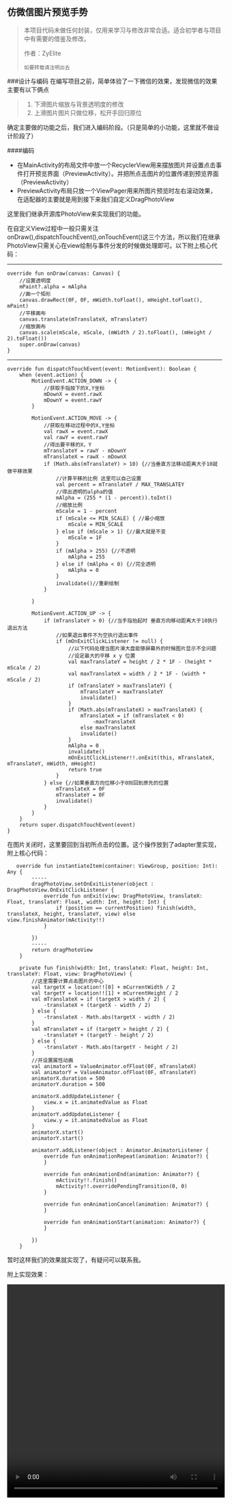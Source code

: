 ##  仿微信图片预览手势  

> 本项目代码未做任何封装，仅用来学习与修改非常合适。适合初学者与项目中有需要的借鉴及修改。
> 
> 作者：ZyElite
> 
>     如要转载请注明出去


###设计与编码
在编写项目之前，简单体验了一下微信的效果，发现微信的效果主要有以下俩点

> 1. 下滑图片缩放与背景透明度的修改
> 2. 上滑图片图片只做位移，松开手回归原位

确定主要做的功能之后，我们进入编码阶段。（只是简单的小功能，这里就不做设计阶段了）

####编码

* 在MainActivity的布局文件中放一个RecyclerView用来摆放图片并设置点击事件打开预览界面（PreviewActivity）。并把所点击图片的位置传递到预览界面（PreviewActivity）
* PreviewActivity布局只放一个ViewPager用来所图片预览时左右滚动效果，在适配器的主要就是用到接下来我们自定义DragPhotoView


这里我们继承开源库PhotoView来实现我们的功能。

在自定义View过程中一般只需关注onDraw(),dispatchTouchEvent(),onTouchEvent()这三个方法，所以我们在继承PhotoView只需关心在view绘制与事件分发的时候做处理即可。以下附上核心代码：

---
    override fun onDraw(canvas: Canvas) {
		//设置透明度
        mPaint?.alpha = mAlpha
		//画一个矩形
        canvas.drawRect(0F, 0F, mWidth.toFloat(), mHeight.toFloat(), mPaint)
		//平移画布
        canvas.translate(mTranslateX, mTranslateY)
		//缩放画布
        canvas.scale(mScale, mScale, (mWidth / 2).toFloat(), (mHeight / 2).toFloat())
        super.onDraw(canvas)
    }

---
    override fun dispatchTouchEvent(event: MotionEvent): Boolean {
        when (event.action) {
            MotionEvent.ACTION_DOWN -> {
				//获取手指按下的X,Y坐标
                mDownX = event.rawX
                mDownY = event.rawY
            }

            MotionEvent.ACTION_MOVE -> {
				//获取在移动过程中的X,Y坐标
                val rawX = event.rawX
                val rawY = event.rawY
				//得出要平移的X，Y
                mTranslateY = rawY - mDownY
                mTranslateX = rawX - mDownX
                if (Math.abs(mTranslateY) > 10) {//当垂直方法移动距离大于10就做平移效果
					//计算平移的比例 这里可以自己设置
                    val percent = mTranslateY / MAX_TRANSLATEY
					//得出透明的alpha的值
                    mAlpha = (255 * (1 - percent)).toInt()
					//缩放比例
                    mScale = 1 - percent
                    if (mScale <= MIN_SCALE) { //最小缩放
                        mScale = MIN_SCALE
                    } else if (mScale > 1) {//最大就是不变
                        mScale = 1F
                    }
                    if (mAlpha > 255) {//不透明
                        mAlpha = 255
                    } else if (mAlpha < 0) {//完全透明
                        mAlpha = 0
                    }
                    invalidate()//重新绘制
                }

            }

            MotionEvent.ACTION_UP -> {
                if (mTranslateY > 0) {//当手指抬起时 垂直方向移动距离大于10执行退出方法
					//如果退出事件不为空执行退出事件
                    if (mOnExitClickListener != null) {
						//以下代码处理当图片滑大盘能够屏幕外的时候图片显示不全问题
						//设定最大的平移 x y 位置
                        val maxTranslateY = height / 2 * 1F - (height * mScale / 2)
                        val maxTranslateX = width / 2 * 1F - (width * mScale / 2)
                        if (mTranslateY > maxTranslateY) {
                            mTranslateY = maxTranslateY
                            invalidate()
                        }
                        if (Math.abs(mTranslateX) > maxTranslateX) {
                            mTranslateX = if (mTranslateX < 0)
                                -maxTranslateX
                            else maxTranslateX
                            invalidate()
                        }
                        mAlpha = 0
                        invalidate()
                        mOnExitClickListener!!.onExit(this, mTranslateX, mTranslateY, mWidth, mHeight)
                        return true
                    }
                } else {//如果垂直方向位移小于0则回到原先的位置
                    mTranslateX = 0F
                    mTranslateY = 0F
                    invalidate()
                }
            }
        }
        return super.dispatchTouchEvent(event)
    }


在图片关闭时，这里要回到当初所点击的位置。这个操作放到了adapter里实现，附上核心代码：

       override fun instantiateItem(container: ViewGroup, position: Int): Any {
			-----
            dragPhotoView.setOnExitListener(object : DragPhotoView.OnExitClickListener {
                override fun onExit(view: DragPhotoView, translateX: Float, translateY: Float, width: Int, height: Int) {
                    if (position == currentPosition) finish(width, translateX, height, translateY, view) else view.finishAnimator(mActivity!!)
                }

            })
			-----
            return dragPhotoView
        }

        private fun finish(width: Int, translateX: Float, height: Int, translateY: Float, view: DragPhotoView) {
			//这里需要计算点击图片的中心
            val targetX = location!![0] + mCurrentWidth / 2
            val targetY = location!![1] + mCurrentHeight / 2
            val mTranslateX = if (targetX > width / 2) {
                -translateX + (targetX - width / 2)
            } else {
                -translateX - Math.abs(targetX - width / 2)
            }
            val mTranslateY = if (targetY > height / 2) {
                -translateY + (targetY - height / 2)
            } else {
                -translateY - Math.abs(targetY - height / 2)
            }
			//并设置属性动画
            val animatorX = ValueAnimator.ofFloat(0F, mTranslateX)
            val animatorY = ValueAnimator.ofFloat(0F, mTranslateY)
            animatorX.duration = 500
            animatorY.duration = 500

            animatorX.addUpdateListener {
                view.x = it.animatedValue as Float
            }
            animatorY.addUpdateListener {
                view.y = it.animatedValue as Float
            }
            animatorX.start()
            animatorY.start()

            animatorY.addListener(object : Animator.AnimatorListener {
                override fun onAnimationRepeat(animation: Animator?) {
                }

                override fun onAnimationEnd(animation: Animator?) {
                    mActivity!!.finish()
                    mActivity!!.overridePendingTransition(0, 0)
                }

                override fun onAnimationCancel(animation: Animator?) {
                }

                override fun onAnimationStart(animation: Animator?) {
                }

            })
        }
 
暂时这样我们的效果就实现了，有疑问可以联系我。

附上实现效果：
     
<video height=498 width=510 controls="controls" src="‪C:\Users\user\Desktop\preview.mp4">         